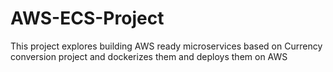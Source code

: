 # AWS-ECS-Project
This project explores building AWS ready microservices based on Currency conversion project and dockerizes them and deploys them on AWS
